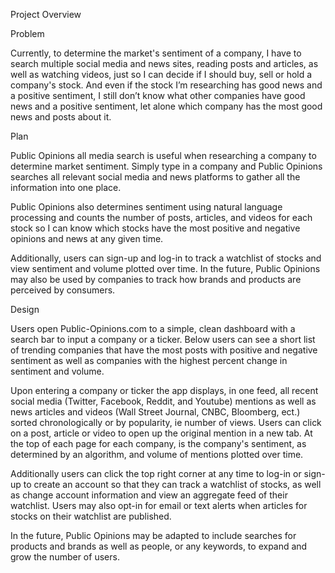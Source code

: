 Project Overview

Problem

Currently, to determine the market's sentiment of a company, I have to search multiple social media and news sites, reading posts and articles, as well as watching videos, just so I can decide if I should buy, sell or hold a company's stock.  And even if the stock I’m researching has good news and a positive sentiment, I still don’t know what other companies have good news and a positive sentiment, let alone which company has the most good news and posts about it.

Plan

Public Opinions all media search is useful when researching a company to determine market sentiment.  Simply type in a company and Public Opinions searches all relevant social media and news platforms to gather all the information into one place.

Public Opinions also determines sentiment using natural language processing and counts the number of posts, articles, and videos for each stock so I can know which stocks have the most positive and negative opinions and news at any given time.

Additionally, users can sign-up and log-in to track a watchlist of stocks and view sentiment and volume plotted over time.  In the future, Public Opinions may also be used by companies to track how brands and products are perceived by consumers.

Design

Users open Public-Opinions.com to a simple, clean dashboard with a search bar to input a company or a ticker.  Below users can see a short list of trending companies that have the most posts with positive and negative sentiment as well as companies with the highest percent change in sentiment and volume.

Upon entering a company or ticker the app displays, in one feed, all recent social media (Twitter, Facebook, Reddit, and Youtube) mentions as well as news articles and videos (Wall Street Journal, CNBC, Bloomberg, ect.) sorted chronologically or by popularity, ie number of views.  Users can click on a post, article or video to open up the original mention in a new tab.  At the top of each page for each company, is the company's sentiment, as determined by an algorithm, and volume of mentions plotted over time.

Additionally users can click the top right corner at any time to log-in or sign-up to create an account so that they can track a watchlist of stocks, as well as change account information and view an aggregate feed of their watchlist.  Users may also opt-in for email or text alerts when articles for stocks on their watchlist are published.

In the future, Public Opinions may be adapted to include searches for products and brands as well as people, or any keywords, to expand and grow the number of users.

